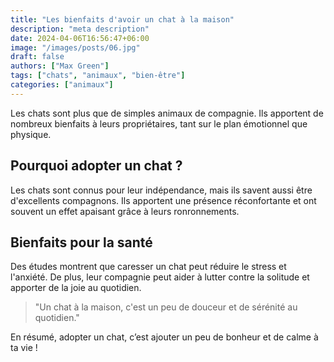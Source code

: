 ```yaml
---
title: "Les bienfaits d'avoir un chat à la maison"
description: "meta description"
date: 2024-04-06T16:56:47+06:00
image: "/images/posts/06.jpg"
draft: false
authors: ["Max Green"]
tags: ["chats", "animaux", "bien-être"]
categories: ["animaux"]
---
```


Les chats sont plus que de simples animaux de compagnie. Ils apportent de nombreux bienfaits à leurs propriétaires, tant sur le plan émotionnel que physique.

## Pourquoi adopter un chat ?

Les chats sont connus pour leur indépendance, mais ils savent aussi être d'excellents compagnons. Ils apportent une présence réconfortante et ont souvent un effet apaisant grâce à leurs ronronnements.

## Bienfaits pour la santé

Des études montrent que caresser un chat peut réduire le stress et l'anxiété. De plus, leur compagnie peut aider à lutter contre la solitude et apporter de la joie au quotidien.

> "Un chat à la maison, c'est un peu de douceur et de sérénité au quotidien."

En résumé, adopter un chat, c’est ajouter un peu de bonheur et de calme à ta vie !

